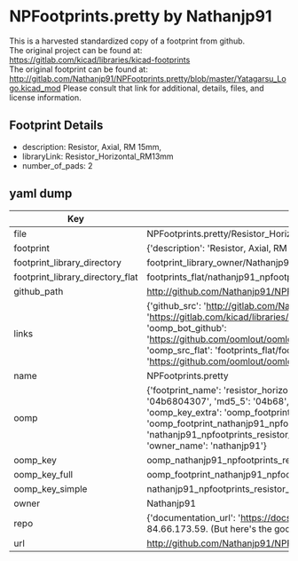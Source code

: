 # NPFootprints.pretty by Nathanjp91  
This is a harvested standardized copy of a footprint from github.  
The original project can be found at:  
https://gitlab.com/kicad/libraries/kicad-footprints  
The original footprint can be found at:
http://gitlab.com/Nathanjp91/NPFootprints.pretty/blob/master/Yatagarsu_Logo.kicad_mod
Please consult that link for additional, details, files, and license information.  
## Footprint Details
* description: Resistor, Axial, RM 15mm,  
* libraryLink: Resistor_Horizontal_RM13mm  
* number_of_pads: 2  
## yaml dump  
| Key | Value |  
| --- | --- |  
| file | NPFootprints.pretty/Resistor_Horizontal_RM13mm.kicad_mod |  
| footprint | {'description': 'Resistor, Axial, RM 15mm,', 'libraryLink': 'Resistor_Horizontal_RM13mm', 'number_of_pads': 2} |  
| footprint_library_directory | footprint_library_owner/Nathanjp91_NPFootprints.pretty |  
| footprint_library_directory_flat | footprints_flat/nathanjp91_npfootprints_resistor_horizontal_rm13mm/working |  
| github_path | http://github.com/Nathanjp91/NPFootprints.pretty/blob/master/Resistor_Horizontal_RM13mm.kicad_mod |  
| links | {'github_src': 'http://gitlab.com/Nathanjp91/NPFootprints.pretty/blob/master/Yatagarsu_Logo.kicad_mod', 'github_src_repo': 'https://gitlab.com/kicad/libraries/kicad-footprints', 'oomp_bot': 'footprints/nathanjp91_npfootprints_resistor_horizontal_rm13mm/working', 'oomp_bot_github': 'https://github.com/oomlout/oomlout_oomp_footprint_bot/tree/main/footprints/nathanjp91_npfootprints_resistor_horizontal_rm13mm/working', 'oomp_src_flat': 'footprints_flat/footprints_flat/nathanjp91_npfootprints_resistor_horizontal_rm13mm/working', 'oomp_src_flat_github': 'https://github.com/oomlout/oomlout_oomp_footprint_src/tree/main/footprints_flat/nathanjp91_npfootprints_resistor_horizontal_rm13mm/working'} |  
| name | NPFootprints.pretty |  
| oomp | {'footprint_name': 'resistor_horizontal_rm13mm', 'library_name': 'npfootprints', 'md5': '04b680430710dde5226b74fe2ddd6c43', 'md5_10': '04b6804307', 'md5_5': '04b68', 'md5_6': '04b680', 'oomp_key': 'oomp_nathanjp91_npfootprints_resistor_horizontal_rm13mm', 'oomp_key_extra': 'oomp_footprint_nathanjp91_npfootprints_resistor_horizontal_rm13mm', 'oomp_key_full': 'oomp_footprint_nathanjp91_npfootprints_resistor_horizontal_rm13mm_04b680', 'oomp_key_simple': 'nathanjp91_npfootprints_resistor_horizontal_rm13mm', 'original_filename': 'NPFootprints.pretty/Resistor_Horizontal_RM13mm.kicad_mod', 'owner_name': 'nathanjp91'} |  
| oomp_key | oomp_nathanjp91_npfootprints_resistor_horizontal_rm13mm |  
| oomp_key_full | oomp_footprint_nathanjp91_npfootprints_resistor_horizontal_rm13mm |  
| oomp_key_simple | nathanjp91_npfootprints_resistor_horizontal_rm13mm |  
| owner | Nathanjp91 |  
| repo | {'documentation_url': 'https://docs.github.com/rest/overview/resources-in-the-rest-api#rate-limiting', 'message': "API rate limit exceeded for 84.66.173.59. (But here's the good news: Authenticated requests get a higher rate limit. Check out the documentation for more details.)"} |  
| url | http://github.com/Nathanjp91/NPFootprints.pretty |  

